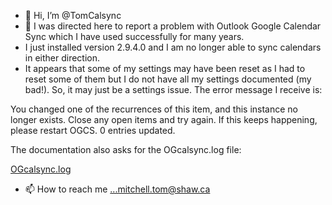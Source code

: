 - 👋 Hi, I’m @TomCalsync
- 👀 I was directed here to report a problem with Outlook Google Calendar Sync which I have used successfully for many years.
- I just installed version 2.9.4.0 and I am no longer able to sync calendars in either direction.
- It appears that some of my settings may have been reset as I had to reset some of them but I do not have all my settings documented (my bad!).  So, it may just be a settings issue.  The error message I receive is:

You changed one of the recurrences of this item, and this instance no longer exists. Close any open items and try again.
If this keeps happening, please restart OGCS.
0 entries updated.

The documentation also asks for the OGcalsync.log file:

[OGcalsync.log](https://github.com/TomCalsync/TomCalsync/files/8628420/OGcalsync.log)


- 📫 How to reach me ...mitchell.tom@shaw.ca

<!---
TomCalsync/TomCalsync is a ✨ special ✨ repository because its `README.md` (this file) appears on your GitHub profile.
You can click the Preview link to take a look at your changes.
--->
